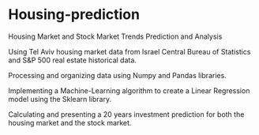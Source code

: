 # Housing-prediction

Housing Market and Stock Market Trends Prediction and Analysis

Using Tel Aviv housing market data from Israel Central Bureau of Statistics and S&P 500 real estate historical data.

Processing and organizing data using Numpy and Pandas libraries.

Implementing a Machine-Learning algorithm to create a Linear Regression model using the Sklearn library.

Calculating and presenting a 20 years investment prediction for both the housing market and the stock market.
